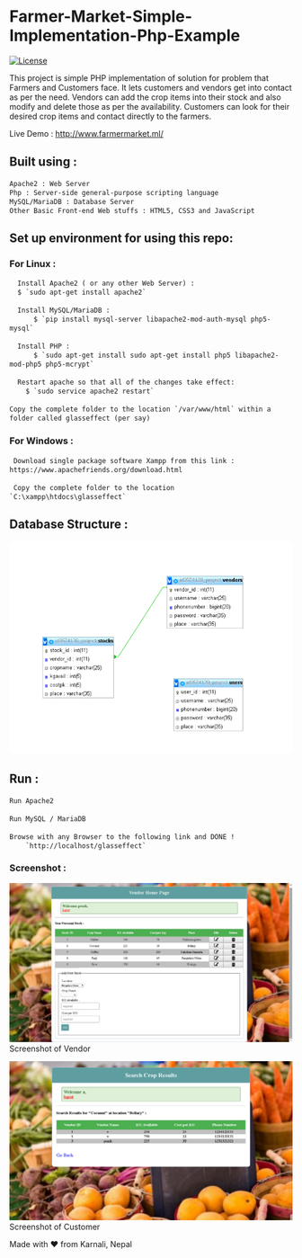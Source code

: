 # Farmer-Market-Simple-Implementation-Php-Example

[![License](http://img.shields.io/:license-mit-blue.svg?style=flat-square)](https://github.com/booleanhunter/tasKomplete/blob/master/LICENSE)

This project is simple PHP implementation of solution for problem that Farmers and Customers face.
It lets customers and vendors get into contact as per the need.
Vendors can add the crop items into their stock and also modify and delete those as per the availability.
Customers can look for their desired crop items and contact directly to the farmers.

Live Demo : http://www.farmermarket.ml/

## Built using :

	Apache2 : Web Server
	Php : Server-side general-purpose scripting language
	MySQL/MariaDB : Database Server
	Other Basic Front-end Web stuffs : HTML5, CSS3 and JavaScript


## Set up environment for using this repo:

  ### For Linux :
 
	  Install Apache2 ( or any other Web Server) :
  	  $ `sudo apt-get install apache2`
		
	  Install MySQL/MariaDB :
		  $ `pip install mysql-server libapache2-mod-auth-mysql php5-mysql`
		
	  Install PHP :
		  $ `sudo apt-get install sudo apt-get install php5 libapache2-mod-php5 php5-mcrypt`
			
	  Restart apache so that all of the changes take effect:
  		$ `sudo service apache2 restart`
    
    Copy the complete folder to the location `/var/www/html` within a folder called glasseffect (per say)
    
  ### For Windows :
  
     Download single package software Xampp from this link : https://www.apachefriends.org/download.html
     
     Copy the complete folder to the location `C:\xampp\htdocs\glasseffect`


## Database Structure :

![](./database_structure.png?raw=true)


## Run :

	Run Apache2
	
	Run MySQL / MariaDB
	
	Browse with any Browser to the following link and DONE !
		`http://localhost/glasseffect`


### Screenshot :

  ![](./vendor.png)
  Screenshot of Vendor
  
![](./customer.png)
  Screenshot of Customer


Made with ❤️ from Karnali, Nepal
